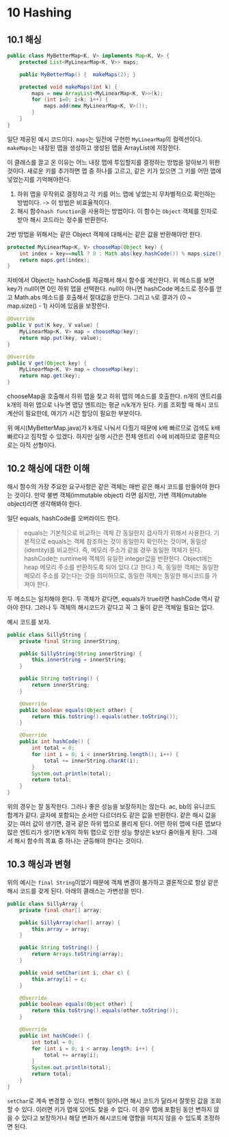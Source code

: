 # 10 Hashing

## 10.1 해싱
```java
public class MyBetterMap<K, V> implements Map<K, V> {
	protected List<MyLinearMap<K, V>> maps;

	public MyBetterMap() { 	makeMaps(2); }

	protected void makeMaps(int k) {
		maps = new ArrayList<MyLinearMap<K, V>>(k);
		for (int i=0; i<k; i++) {
			maps.add(new MyLinearMap<K, V>());
		}
	}
}
```
일단 제공된 예시 코드이다. `maps`는 일전에 구현한 `MyLinearMap`의 컬렉션이다. `makeMaps`는 내장된 맵을 생성하고 생성된 맵을
ArrayList에 저장한다. 

이 클래스를 끌고 온 이유는 어느 내장 맵에 투입할지를 결정하는 방법을 알아보기 위한 것이다. 새로운 키를 추가하면 맵 중 하나를 고르고, 같은 키가 있으면
그 키를 어떤 맵에 넣었는지를 기억해야한다. 

1. 하위 맵을 무작위로 결정하고 각 키를 어느 맵에 넣었는지 무차별적으로 확인하는 방법이다. -> 이 방법은 비효율적이다. 
2. 해시 함수`hash function`을 사용하는 방법이다. 이 함수는 `Object` 객체를 인자로 받아 해시 코드라는 정수를 반환한다. 

2번 방법을 위해서는 같은 Object 객체에 대해서는 같은 값을 반환해야만 한다.

```java
protected MyLinearMap<K, V> chooseMap(Object key) {
    int index = key==null ? 0 : Math.abs(key.hashCode()) % maps.size();
    return maps.get(index);
}
```
자바에서 Object는 hashCode를 제공해서 해시 함수를 계산한다. 위 메소드를 보면 key가 null이면 0인 하위 맵을 선택한다.
null이 아니면 hashCode 메소드로 정수를 얻고 Math.abs 메소드를 호출해서 절대값을 만든다. 그리고 `%`로 결과가 
(0 ~ map.size() - 1) 사이에 있음을 보장한다.

```java
@Override
public V put(K key, V value) {
    MyLinearMap<K, V> map = chooseMap(key);
    return map.put(key, value);
}

@Override
public V get(Object key) {
    MyLinearMap<K, V> map = chooseMap(key);
    return map.get(key);
}
```

chooseMap을 호출해서 하위 맵을 찾고 하위 맵의 메소드를 호출한다. 
n개의 엔트리를 k개의 하위 맵으로 나누면 맵당 엔트리는 평균 n/k개가 된다.  키를 조회할 때 해시 코드 계산이 필요한데,
여기가 시간 할당이 필요한 부분이다. 

위 예시(MyBetterMap.java)가 k개로 나눠서 다뤘기 때문에 k배 빠르므로 검색도 k배 빠르다고 짐작할 수 있겠다. 하지만
실행 시간은 전체 엔트리 수에 비례하므로 결론적으로는 아직 선형이다. 

## 10.2 해싱에 대한 이해

해시 함수의 가장 주요한 요구사항은 같은 객체는 매번 같은 해시 코드를 만들어야 한다는 것이다. 만약 불변 객체(immutable object)
라면 쉽지만, 가변 객체(mutable object)라면 생각해봐야 한다.

일단 equals, hashCode를 오버라이드 한다. 

> equals는 기본적으로 비교하는 객체 간 동일한지 검사하기 위해서
> 사용한다. 기본적으로 equals는 객체 참조하는 것이 동일한지 확인하는 것이며, 동일성 (identity)를 비교한다.
> 즉, 메모리 주소가 같을 경우 동일한 객체가 된다.
> hashCode는 runtime에 객체의 유일한 integer값을 반환한다. Object에는 heap 메모리 주소를 반환하도록 되어 있다.(고 한다.)
> 즉, 동일한 객체는 동일한 메모리 주소를 갖는다는 것을 의미하므로, 동일한 객체는 동일한 해시코드를 가져야 한다.

두 메소드는 일치해야 한다. 두 객체가 같다면, equals가 true라면 hashCode 역시 같아야 한다. 그러나 두 객체의 해시코드가 같다고 꼭 그 둘이 같은 객체일 필요는 없다. 

예시 코드를 보자. 
```java
public class SillyString {
    private final String innerString;

    public SillyString(String innerString) {
        this.innerString = innerString;
    }

    public String toString() {
        return innerString;
    }

    @Override
    public boolean equals(Object other) {
        return this.toString().equals(other.toString());
    }

    @Override
    public int hashCode() {
        int total = 0;
        for (int i = 0; i < innerString.length(); i++) {
            total += innerString.charAt(i);
        }
        System.out.println(total);
        return total;
    }
}
```
위의 경우는 잘 동작한다. 그러나 좋은 성능을 보장하지는 않는다. ac, bb의 유니코드 합계가 같다. 글자에 포함되는 순서만 다르더라도 같은 값을 반환한다.
같은 해시 값을 갖는 여러 값이 생기면, 결국 같은 하위 맵으로 몰리게 된다. 어떤 하위 맵에 다른 맵보다 많은 엔트리가 생기면
k개의 하위 맵으로 인한 성능 향상은 k보다 줄어들게 된다. 
그래서 해시 함수의 목표 중 하나는 균등해야 한다는 것이다. 

## 10.3 해싱과 변형
위의 예시는 `final String`이었기 때문에 객체 변경이 불가하고 결론적으로 항상 같은 해시 코드를 갖게 된다. 아래의 클래스는
가변성을 띤다. 
```java
public class SillyArray {
    private final char[] array;

    public SillyArray(char[] array) {
        this.array = array;
    }

    public String toString() {
        return Arrays.toString(array);
    }

    public void setChar(int i, char c) {
        this.array[i] = c;
    }

    @Override
    public boolean equals(Object other) {
        return this.toString().equals(other.toString());
    }

    @Override
    public int hashCode() {
        int total = 0;
        for (int i = 0; i < array.length; i++) {
            total += array[i];
        }
        System.out.println(total);
        return total;
    }
}
```
`setChar`로 계속 변경할 수 있다. 변형이 일어나면 해시 코드가 달라서 잘못된 값을 조회할 수 있다. 이러면 키가 맵에 있어도 찾을 수 없다. 
이 경우 맵에 포함된 동안 변하지 않을 수 있다고 보장하거나 해당 변화가 해시코드에 영향을 미치지 않을 수 있도록 조정하면 된다. 
